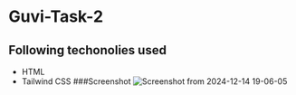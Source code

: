 # Guvi-Task-2
## Following techonolies used
  - HTML
  - Tailwind CSS
###Screenshot
![Screenshot from 2024-12-14 19-06-05](https://github.com/user-attachments/assets/98f5b74d-fb93-4ac8-b479-10be7b876548)
